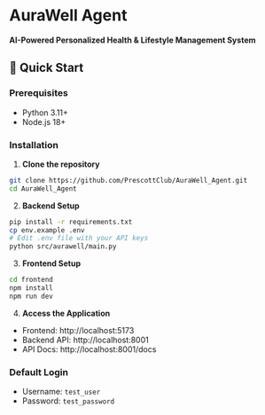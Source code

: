 # AuraWell Agent

**AI-Powered Personalized Health & Lifestyle Management System**

## 🚀 Quick Start

### Prerequisites
- Python 3.11+
- Node.js 18+

### Installation

1. **Clone the repository**
```bash
git clone https://github.com/PrescottClub/AuraWell_Agent.git
cd AuraWell_Agent
```

2. **Backend Setup**
```bash
pip install -r requirements.txt
cp env.example .env
# Edit .env file with your API keys
python src/aurawell/main.py
```

3. **Frontend Setup**
```bash
cd frontend
npm install
npm run dev
```

4. **Access the Application**
- Frontend: http://localhost:5173
- Backend API: http://localhost:8001
- API Docs: http://localhost:8001/docs

### Default Login
- Username: `test_user`
- Password: `test_password`


